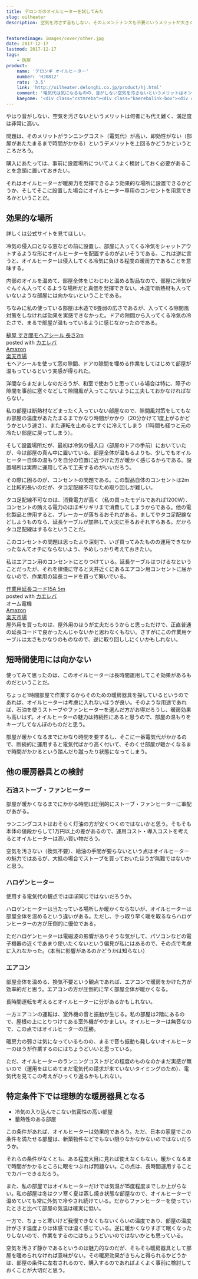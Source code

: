 ```yaml
---
title: デロンギのオイルヒーターを試してみた
slug: oilheater
description: 空気を汚さず音もしない、その上メンテナンスも不要というメリットが大きく、満足度は非常に高い。ただ、暖房力が弱い、使っているけど若干寒いという点には目をつぶっているのが正直なところである。


featuredimage: images/cover/other.jpg
date: 2017-12-17
lastmod: 2017-12-17
tags: 
    - 防寒
product:
    name: 'デロンギ オイルヒーター'
    number: 'HJ0812'
    rate: '3.5'
    link: 'http://oilheater.delonghi.co.jp/product/hj.html'
    comment: '電気代は気になるものの、音がしない空気を汚さないというメリットはオンリーワン'
    kaeyome: '<div class="cstmreba"><div class="kaerebalink-box"><div class="kaerebalink-image"><a href="http://www.amazon.co.jp/exec/obidos/ASIN/B01508CMQ6/illusionspace-22/" target="_blank" rel="nofollow" ><img src="https://images-fe.ssl-images-amazon.com/images/I/412KcIcKdML._SL160_.jpg" style="border: none;" /></a></div><div class="kaerebalink-info"><div class="kaerebalink-name"><a href="http://www.amazon.co.jp/exec/obidos/ASIN/B01508CMQ6/illusionspace-22/" target="_blank" rel="nofollow" >デロンギ オイルヒーター サーマルカットフィン8枚 【8~10畳用】 HJ0812</a><div class="kaerebalink-powered-date">posted with <a href="http://kaereba.com" rel="nofollow" target="_blank">カエレバ</a></div></div><div class="kaerebalink-detail"> DeLonghi (デロンギ) 2015-09-01    </div><div class="kaerebalink-link1"><div class="shoplinkamazon"><a href="http://www.amazon.co.jp/gp/search?keywords=%E3%83%87%E3%83%AD%E3%83%B3%E3%82%AE%E3%80%80%E3%82%AA%E3%82%A4%E3%83%AB%E3%83%92%E3%83%BC%E3%82%BF%E3%83%BC%E3%80%80HJ0812&__mk_ja_JP=%E3%82%AB%E3%82%BF%E3%82%AB%E3%83%8A&tag=illusionspace-22" target="_blank" rel="nofollow" >Amazon</a></div><div class="shoplinkrakuten"><a href="https://hb.afl.rakuten.co.jp/hgc/11b85a2b.54f625b8.11b85a2c.594e2eba/?pc=http%3A%2F%2Fsearch.rakuten.co.jp%2Fsearch%2Fmall%2F%25E3%2583%2587%25E3%2583%25AD%25E3%2583%25B3%25E3%2582%25AE%25E3%2580%2580%25E3%2582%25AA%25E3%2582%25A4%25E3%2583%25AB%25E3%2583%2592%25E3%2583%25BC%25E3%2582%25BF%25E3%2583%25BC%25E3%2580%2580HJ0812%2F-%2Ff.1-p.1-s.1-sf.0-st.A-v.2%3Fx%3D0%26scid%3Daf_ich_link_urltxt%26m%3Dhttp%3A%2F%2Fm.rakuten.co.jp%2F" target="_blank" rel="nofollow" >楽天市場</a></div></div></div><div class="booklink-footer"></div></div></div>'
---
```


やはり音がしない、空気を汚さないというメリットは何者にも代え難く、満足度は非常に高い。

問題は、そのメリットがランニングコスト（電気代）が高い、即効性がない（部屋があたたまるまで時間がかかる）というデメリットを上回るかどうかというところだろう。

購入にあたっては、事前に設置場所についてよくよく検討しておく必要があることを念頭に置いておきたい。

それはオイルヒーターが暖房力を発揮できるよう効果的な場所に設置できるかどうか、そしてそこに設置した場合にオイルヒーター専用のコンセントを用意できるかということだ。


## 効果的な場所


詳しくは公式サイトを見てほしい。

冷気の侵入口となる窓などの前に設置し、部屋に入ってくる冷気をシャットアウトするような形にオイルヒーターを配置するのがよいそうである。これは逆に言うと、オイルヒーターは侵入してくる冷気に負ける程度の暖房力であることを意味する。

内部のオイルを温めて、部屋全体をじわじわと温める製品なので、部屋に冷気がぐんぐん入ってくるような場所だと真価を発揮できない。木造で断熱材も入っていないような部屋には向かないということである。

ちなみに私の使っている部屋は木造で6畳弱の広さであるが、入ってくる隙間風対策をしなければ効果を実感できなかった。ドアの隙間から入ってくる冷気の冷たさで、まるで部屋が温もっているように感じなかったのである。

<div class="cstmreba">
<div class="kaerebalink-box">
<div class="kaerebalink-image"><a href="http://www.amazon.co.jp/exec/obidos/ASIN/B01L146IC2/illusionspace-22/" target="_blank" rel="nofollow" ><img alt=""  src="https://images-fe.ssl-images-amazon.com/images/I/51mcKRtXFfL._SL160_.jpg" style="border: none;" /></a></div>
<div class="kaerebalink-info">
<div class="kaerebalink-name"><a href="http://www.amazon.co.jp/exec/obidos/ASIN/B01L146IC2/illusionspace-22/" target="_blank" rel="nofollow" >槌屋 すき間モヘアシール 長さ2m</a>

<div class="kaerebalink-powered-date">posted with <a href="http://kaereba.com" rel="nofollow" target="_blank">カエレバ</a></div>
</div>
<div class="kaerebalink-detail"></div>
<div class="kaerebalink-link1">
<div class="shoplinkamazon"><a href="http://www.amazon.co.jp/gp/search?keywords=%E3%83%A2%E3%83%98%E3%82%A2%E3%82%B7%E3%83%BC%E3%83%AB&#038;__mk_ja_JP=%E3%82%AB%E3%82%BF%E3%82%AB%E3%83%8A&#038;tag=illusionspace-22" target="_blank" rel="nofollow" >Amazon</a></div>
<div class="shoplinkrakuten"><a href="https://hb.afl.rakuten.co.jp/hgc/11b85a2b.54f625b8.11b85a2c.594e2eba/?pc=http%3A%2F%2Fsearch.rakuten.co.jp%2Fsearch%2Fmall%2F%25E3%2583%25A2%25E3%2583%2598%25E3%2582%25A2%25E3%2582%25B7%25E3%2583%25BC%25E3%2583%25AB%2F-%2Ff.1-p.1-s.1-sf.0-st.A-v.2%3Fx%3D0%26scid%3Daf_ich_link_urltxt%26m%3Dhttp%3A%2F%2Fm.rakuten.co.jp%2F" target="_blank" rel="nofollow" >楽天市場</a></div>
</div>
</div>
<div class="booklink-footer"></div>
</div>
</div>
モヘアシールを使って窓の隙間、ドアの隙間を埋める作業をしてはじめて部屋が温もっているという実感が得られた。

洋間ならまだましなのだろうが、和室で使おうと思っている場合は特に、障子の隙間を事前に塞ぐなどして隙間風が入ってこないように工夫しておかなければならない。

私の部屋は断熱材などまったく入っていない部屋なので、隙間風対策をしてもなお部屋の温度があたたまるまでかなり時間がかかり（20分かけて1度上がるかどうかという速さ）、また運転を止めるとすぐに冷えてしまう（1時間も経つと元の冷たい部屋に戻ってしまう）。

そして設置場所だが、最初は冷気の侵入口（部屋のドアの手前）においていたが、今は部屋の真ん中に置いている。部屋全体が温もるよりも、少しでもオイルヒーター自体の温もりを自分の位置に近づけた方が暖かく感じるからである。設置場所は実際に運用してみて工夫するのがいいだろう。

その際に困るのが、コンセントの問題である。この製品自体のコンセントは2mと比較的長いのだが、タコ足配線不可なため取り回しが難しい。

タコ足配線不可なのは、消費電力が高く（私の買ったモデルであれば1200W）、コンセントの賄える電力のほぼギリギリまで消費してしまうからである。他の電化製品と併用すると、ブレーカーが落ちるおそれがある。ましてやタコ足配線などしようものなら、延長ケーブルが加熱して火災に至るおそれすらある。だからタコ足配線はするなということだ。

このコンセントの問題は思ったより深刻で、いざ買ってみたものの運用できなかったなんてオチにならないよう、予めしっかり考えておきたい。

私はエアコン用のコンセントにとりつけている。延長ケーブルはつけるなということだったが、それを律儀に守ると天井近くにあるエアコン用コンセントに届かないので、作業用の延長コードを買って繋いでいる。

<div class="cstmreba">
<div class="kaerebalink-box">
<div class="kaerebalink-image"><a href="http://www.amazon.co.jp/exec/obidos/ASIN/B00RMPHXWE/illusionspace-22/" target="_blank" rel="nofollow" ><img alt=""  src="https://images-fe.ssl-images-amazon.com/images/I/5186pQD9DWL._SL160_.jpg" style="border: none;" /></a></div>
<div class="kaerebalink-info">
<div class="kaerebalink-name"><a href="http://www.amazon.co.jp/exec/obidos/ASIN/B00RMPHXWE/illusionspace-22/" target="_blank" rel="nofollow" >作業用延長コード15A 5m</a>

<div class="kaerebalink-powered-date">posted with <a href="http://kaereba.com" rel="nofollow" target="_blank">カエレバ</a></div>
</div>
<div class="kaerebalink-detail"> オーム電機     </div>
<div class="kaerebalink-link1">
<div class="shoplinkamazon"><a href="http://www.amazon.co.jp/gp/search?keywords=%E4%BD%9C%E6%A5%AD%E7%94%A8%E5%BB%B6%E9%95%B7%E3%82%B3%E3%83%BC%E3%83%89&#038;__mk_ja_JP=%E3%82%AB%E3%82%BF%E3%82%AB%E3%83%8A&#038;tag=illusionspace-22" target="_blank" rel="nofollow" >Amazon</a></div>
<div class="shoplinkrakuten"><a href="https://hb.afl.rakuten.co.jp/hgc/11b85a2b.54f625b8.11b85a2c.594e2eba/?pc=http%3A%2F%2Fsearch.rakuten.co.jp%2Fsearch%2Fmall%2F%25E4%25BD%259C%25E6%25A5%25AD%25E7%2594%25A8%25E5%25BB%25B6%25E9%2595%25B7%25E3%2582%25B3%25E3%2583%25BC%25E3%2583%2589%2F-%2Ff.1-p.1-s.1-sf.0-st.A-v.2%3Fx%3D0%26scid%3Daf_ich_link_urltxt%26m%3Dhttp%3A%2F%2Fm.rakuten.co.jp%2F" target="_blank" rel="nofollow" >楽天市場</a></div>
</div>
</div>
<div class="booklink-footer"></div>
</div>
</div>
屋外用を買ったのは、屋外用のほうが丈夫だろうからと思っただけで、正直普通の延長コードで良かったんじゃないかと思わなくもない。さすがにこの作業用ケーブルは太さもかなりのものなので、逆に取り回ししにくいかもしれない。


## 短時間使用には向かない


使ってみて思ったのは、このオイルヒーターは長時間運用してこそ効果があるものだということだ。

ちょっと1時間部屋で作業するからそのための暖房器具を探しているというのであれば、オイルヒーターは考慮に入れないほうが良い。そのような用途であれば、石油を使うストーブやファンヒーターを選んだ方がお得だろうし、暖房効果も高いはず。オイルヒーターの魅力は持続性にあると思うので、部屋の温もりをキープしてなんぼのものだと思う。

部屋が暖かくなるまでにかなり時間を要するし、そこに一番電気代がかかるので、断続的に運用すると電気代ばかり高く付いて、そのくせ部屋が暖かくなるまで時間がかかるという踏んだり蹴ったり状態になってしまう。


## 他の暖房器具との検討



### 石油ストーブ・ファンヒーター


部屋が暖かくなるまでにかかる時間は圧倒的にストーブ・ファンヒーターに軍配があがる。

ランニングコストはおそらく灯油の方が安くつくのではないかと思う。そもそも本体の値段からして1万円以上の差があるので、運用コスト・導入コストを考えるとオイルヒーターは高い買い物だろう。

空気を汚さない（換気不要）、給油の手間が要らないという点はオイルヒーターの魅力ではあるが、大抵の場合でストーブを買っておいたほうが無難ではないかと思う。


### ハロゲンヒーター


使用する電気代の観点ではほぼ同じではないだろうか。

ハロゲンヒーターは当たっている場所しか暖かくならないが、オイルヒーターは部屋全体を温めるという違いがある。ただし、手っ取り早く暖を取るならハロゲンヒーターの方が圧倒的に優位である。

ただハロゲンヒーターは電磁波の影響がありそうな気がして、パソコンなどの電子機器の近くであまり使いたくないという偏見が私にはあるので、その点で考慮に入れなかった。（本当に影響があるのかどうかは知らない）


### エアコン


部屋全体を温める、換気不要という観点であれば、エアコンで暖房をかけた方が効率的だと思う。エアコンの方が圧倒的に早く部屋全体が暖かくなる。

長時間運転を考えるとオイルヒーターに分があるかもしれない。

一方エアコンの運転は、室外機の音と振動が生じる。私の部屋は2階にあるので、屋根の上にとりつけてある室外機がやかましい。オイルヒーターは無音なので、この点ではオイルヒーターの圧勝。

暖房力の弱さは気になっているものの、まるで音も振動も発しないオイルヒーターのほうが作業するのにはちょうどいいと思っている。

ただ、オイルヒーターのランニングコストがどの程度のものなのかまだ実感が無いので（運用をはじめてまだ電気代の請求が来ていないタイミングのため）、電気代を見てこの考えがひっくり返るかもしれない。


## 特定条件下では理想的な暖房器具となる


<ul>
<li>冷気の入り込んでこない気密性の高い部屋</li>
<li>蓄熱性のある部屋</li>
</ul>
この条件があれば、オイルヒーターは効果的であろう。ただ、日本の家屋でこの条件を満たせる部屋は、新築物件などでもない限りなかなかないのではないだろうか。

それらの条件がなくとも、ある程度大目に見れば使えなくもない。暖かくなるまで時間がかかるところに眼をつぶれば問題ない。この点は、長時間運用することでカバーできるだろう。

また、私の部屋ではオイルヒーターだけでは気温が15度程度までしか上がらない。私の部屋は冬はクソ寒く夏は蒸し焼き状態な部屋なので、オイルヒーターで温めていても常に外気で冷やされ続けている。だからファンヒーターを使っていたときと比べて部屋の気温は確実に低い。

一方で、ちょっと寒いけど我慢できなくもないくらいの温度であり、部屋の温度計がさす温度よりは体感では温く感じている。逆に暖かくなりすぎて眠くなったりしないので、作業をするのにはちょうどいいのではないかとも思っている。

空気を汚さず静かであるというのは魅力的なのだが、そもそも暖房器具として部屋を暖められなければ意味がない。その暖房効果がきちんと得られるかどうかは、部屋の条件に左右されるので、購入するのであればよくよく事前に検討しておくことが大切だと思う。


  